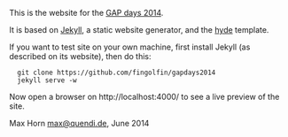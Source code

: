 This is the website for the [GAP days 2014](http://gapdays2014.coxeter.de/).

It is based on [Jekyll](http://jekyllrb.com/), a static website generator,
and the [hyde](https://github.com/poole/hyde/) template.

If you want to test site on your own machine, first install Jekyll (as
described on its website), then do this:
```
  git clone https://github.com/fingolfin/gapdays2014
  jekyll serve -w
```
Now open a browser on http://localhost:4000/ to see a live preview
of the site.


Max Horn <max@quendi.de>, June 2014
